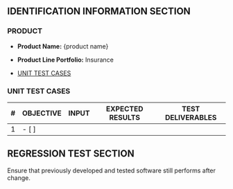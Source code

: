 
## IDENTIFICATION INFORMATION SECTION

### PRODUCT

- **Product Name:** {product name}
- **Product Line Portfolio:** Insurance




- [UNIT TEST CASES](#unit-test-cases)

### UNIT TEST CASES

| \#  | OBJECTIVE | INPUT | EXPECTED RESULTS | TEST DELIVERABLES |
| --- | --------- | ----- | ---------------- | ----------------- |
| 1   |  - [ ]    |       |                  |                   |

## REGRESSION TEST SECTION

Ensure that previously developed and tested software still performs after change.
